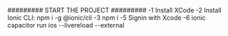 ######### START THE PROJECT #########
-1 Install XCode 
-2 Install Ionic CLI: npm i -g @ionic/cli
-3 npm i 
-5 Signin with Xcode
-6 ionic capacitor run ios --livereload --external
